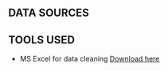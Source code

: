 ## DATA SOURCES
## TOOLS USED
- MS Excel for data cleaning [Download here](https://microsoft.com)

  ![]()

